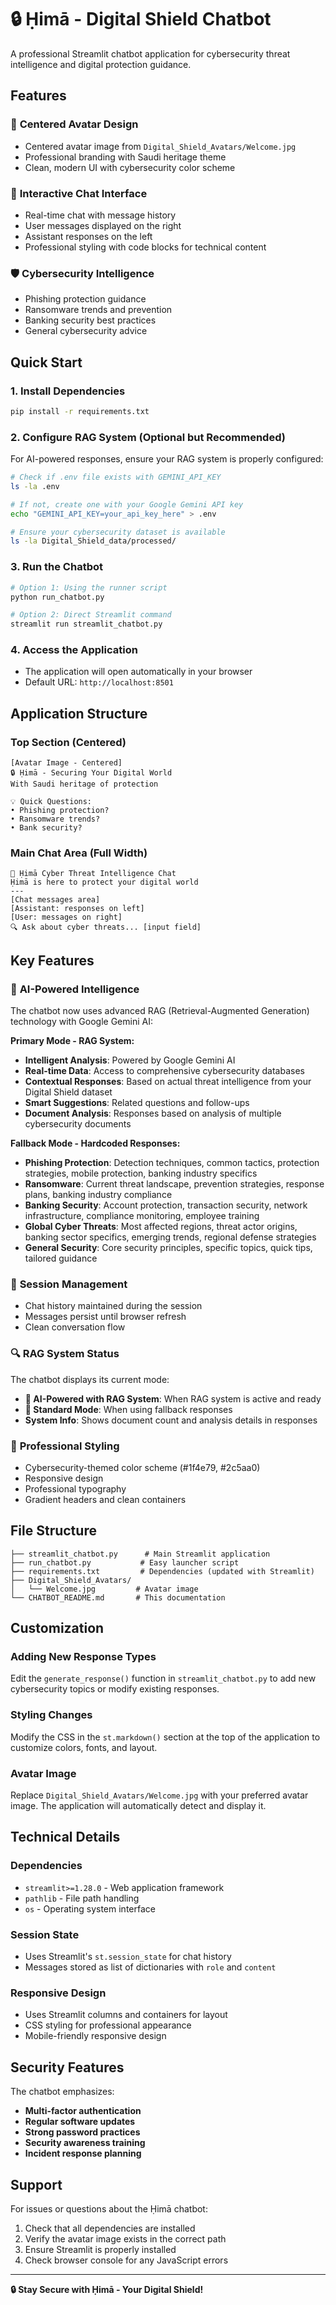 # 🔒 Ḥimā - Digital Shield Chatbot

A professional Streamlit chatbot application for cybersecurity threat intelligence and digital protection guidance.

## Features

### 🎨 **Centered Avatar Design**
- Centered avatar image from `Digital_Shield_Avatars/Welcome.jpg`
- Professional branding with Saudi heritage theme
- Clean, modern UI with cybersecurity color scheme

### 💬 **Interactive Chat Interface**
- Real-time chat with message history
- User messages displayed on the right
- Assistant responses on the left
- Professional styling with code blocks for technical content

### 🛡️ **Cybersecurity Intelligence**
- Phishing protection guidance
- Ransomware trends and prevention
- Banking security best practices
- General cybersecurity advice

## Quick Start

### 1. Install Dependencies
```bash
pip install -r requirements.txt
```

### 2. Configure RAG System (Optional but Recommended)
For AI-powered responses, ensure your RAG system is properly configured:

```bash
# Check if .env file exists with GEMINI_API_KEY
ls -la .env

# If not, create one with your Google Gemini API key
echo "GEMINI_API_KEY=your_api_key_here" > .env

# Ensure your cybersecurity dataset is available
ls -la Digital_Shield_data/processed/
```

### 3. Run the Chatbot
```bash
# Option 1: Using the runner script
python run_chatbot.py

# Option 2: Direct Streamlit command
streamlit run streamlit_chatbot.py
```

### 4. Access the Application
- The application will open automatically in your browser
- Default URL: `http://localhost:8501`

## Application Structure

### Top Section (Centered)
```
[Avatar Image - Centered]
🔒 Ḥimā - Securing Your Digital World
With Saudi heritage of protection

💡 Quick Questions:
• Phishing protection?
• Ransomware trends?
• Bank security?
```

### Main Chat Area (Full Width)
```
💬 Ḥimā Cyber Threat Intelligence Chat
Ḥimā is here to protect your digital world
---
[Chat messages area]
[Assistant: responses on left]
[User: messages on right]
🔍 Ask about cyber threats... [input field]
```

## Key Features

### 🤖 **AI-Powered Intelligence**
The chatbot now uses advanced RAG (Retrieval-Augmented Generation) technology with Google Gemini AI:

**Primary Mode - RAG System:**
- **Intelligent Analysis**: Powered by Google Gemini AI
- **Real-time Data**: Access to comprehensive cybersecurity databases
- **Contextual Responses**: Based on actual threat intelligence from your Digital Shield dataset
- **Smart Suggestions**: Related questions and follow-ups
- **Document Analysis**: Responses based on analysis of multiple cybersecurity documents

**Fallback Mode - Hardcoded Responses:**
- **Phishing Protection**: Detection techniques, common tactics, protection strategies, mobile protection, banking industry specifics
- **Ransomware**: Current threat landscape, prevention strategies, response plans, banking industry compliance
- **Banking Security**: Account protection, transaction security, network infrastructure, compliance monitoring, employee training
- **Global Cyber Threats**: Most affected regions, threat actor origins, banking sector specifics, emerging trends, regional defense strategies
- **General Security**: Core security principles, specific topics, quick tips, tailored guidance

### 💾 **Session Management**
- Chat history maintained during the session
- Messages persist until browser refresh
- Clean conversation flow

### 🔍 **RAG System Status**
The chatbot displays its current mode:
- **🤖 AI-Powered with RAG System**: When RAG system is active and ready
- **💬 Standard Mode**: When using fallback responses
- **System Info**: Shows document count and analysis details in responses

### 🎨 **Professional Styling**
- Cybersecurity-themed color scheme (#1f4e79, #2c5aa0)
- Responsive design
- Professional typography
- Gradient headers and clean containers

## File Structure

```
├── streamlit_chatbot.py      # Main Streamlit application
├── run_chatbot.py           # Easy launcher script
├── requirements.txt         # Dependencies (updated with Streamlit)
├── Digital_Shield_Avatars/
│   └── Welcome.jpg         # Avatar image
└── CHATBOT_README.md       # This documentation
```

## Customization

### Adding New Response Types
Edit the `generate_response()` function in `streamlit_chatbot.py` to add new cybersecurity topics or modify existing responses.

### Styling Changes
Modify the CSS in the `st.markdown()` section at the top of the application to customize colors, fonts, and layout.

### Avatar Image
Replace `Digital_Shield_Avatars/Welcome.jpg` with your preferred avatar image. The application will automatically detect and display it.

## Technical Details

### Dependencies
- `streamlit>=1.28.0` - Web application framework
- `pathlib` - File path handling
- `os` - Operating system interface

### Session State
- Uses Streamlit's `st.session_state` for chat history
- Messages stored as list of dictionaries with `role` and `content`

### Responsive Design
- Uses Streamlit columns and containers for layout
- CSS styling for professional appearance
- Mobile-friendly responsive design

## Security Features

The chatbot emphasizes:
- **Multi-factor authentication**
- **Regular software updates**
- **Strong password practices**
- **Security awareness training**
- **Incident response planning**

## Support

For issues or questions about the Ḥimā chatbot:
1. Check that all dependencies are installed
2. Verify the avatar image exists in the correct path
3. Ensure Streamlit is properly installed
4. Check browser console for any JavaScript errors

---

**🔒 Stay Secure with Ḥimā - Your Digital Shield!**
